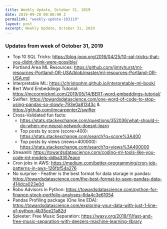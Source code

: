 ```yaml
---
title: Weekly Update, October 31, 2019
date: 2019-09-20 00:00:00 Z
permalink: "weekly-update-103119"
layout: post
excerpt: Weekly Update, October 31, 2019
---
```

### Updates from week of October 31, 2019
* Top 10 SQL Tricks: <https://blog.jooq.org/2016/04/25/10-sql-tricks-that-you-didnt-think-were-possible/>
* Portland Area ML Resources: <https://github.com/jimtyhurst/ml-resources-Portland-OR-USA/blob/master/ml-resources-Portland-OR-USA.md>
* Interpretable ML: <https://christophm.github.io/interpretable-ml-book/>
* Bert Word Embeddings Tutorial: <https://mccormickml.com/2019/05/14/BERT-word-embeddings-tutorial/>
* Swifter: <https://towardsdatascience.com/one-word-of-code-to-stop-using-pandas-so-slowly-793e0a81343c> & <https://github.com/jmcarpenter2/swifter>
* Cross-Validated fun facts:
    -  <https://stats.stackexchange.com/questions/352036/what-should-i-do-when-my-neural-network-doesnt-learn>
    - Top posts by score (score>400): <https://stats.stackexchange.com/search?q=score%3A400> 
    - Top posts by views (views>400000): <https://stats.stackexchange.com/search?q=views%3A400000>
* Streamlit: <https://towardsdatascience.com/coding-ml-tools-like-you-code-ml-models-ddba3357eace>
* Cron jobs in AWS: <https://medium.com/better-programming/cron-job-patterns-in-aws-126fbf54a276>
* No surprise - Feather is the best format for data storage in pandas: <https://towardsdatascience.com/the-best-format-to-save-pandas-data-414dca023e0d>
* Robo Advisors in Python: <https://towardsdatascience.com/python-for-finance-stock-portfolio-analyses-6da4c3e61054>
* Pandas Profiling package (One line EDA): <https://towardsdatascience.com/exploring-your-data-with-just-1-line-of-python-4b35ce21a82d>
* Spleeter: Free Music Separation: <https://waxy.org/2019/11/fast-and-free-music-separation-with-deezers-machine-learning-library>